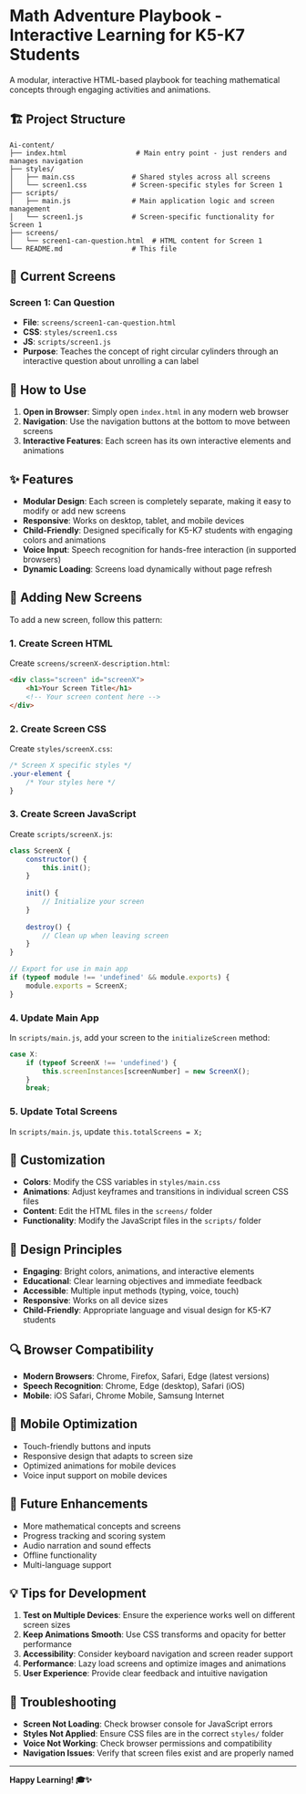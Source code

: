 # Math Adventure Playbook - Interactive Learning for K5-K7 Students

A modular, interactive HTML-based playbook for teaching mathematical concepts through engaging activities and animations.

## 🏗️ Project Structure

```
Ai-content/
├── index.html                 # Main entry point - just renders and manages navigation
├── styles/
│   ├── main.css              # Shared styles across all screens
│   └── screen1.css           # Screen-specific styles for Screen 1
├── scripts/
│   ├── main.js               # Main application logic and screen management
│   └── screen1.js            # Screen-specific functionality for Screen 1
├── screens/
│   └── screen1-can-question.html  # HTML content for Screen 1
└── README.md                 # This file
```

## 🎯 Current Screens

### Screen 1: Can Question
- **File**: `screens/screen1-can-question.html`
- **CSS**: `styles/screen1.css`
- **JS**: `scripts/screen1.js`
- **Purpose**: Teaches the concept of right circular cylinders through an interactive question about unrolling a can label

## 🚀 How to Use

1. **Open in Browser**: Simply open `index.html` in any modern web browser
2. **Navigation**: Use the navigation buttons at the bottom to move between screens
3. **Interactive Features**: Each screen has its own interactive elements and animations

## ✨ Features

- **Modular Design**: Each screen is completely separate, making it easy to modify or add new screens
- **Responsive**: Works on desktop, tablet, and mobile devices
- **Child-Friendly**: Designed specifically for K5-K7 students with engaging colors and animations
- **Voice Input**: Speech recognition for hands-free interaction (in supported browsers)
- **Dynamic Loading**: Screens load dynamically without page refresh

## 🔧 Adding New Screens

To add a new screen, follow this pattern:

### 1. Create Screen HTML
Create `screens/screenX-description.html`:
```html
<div class="screen" id="screenX">
    <h1>Your Screen Title</h1>
    <!-- Your screen content here -->
</div>
```

### 2. Create Screen CSS
Create `styles/screenX.css`:
```css
/* Screen X specific styles */
.your-element {
    /* Your styles here */
}
```

### 3. Create Screen JavaScript
Create `scripts/screenX.js`:
```javascript
class ScreenX {
    constructor() {
        this.init();
    }
    
    init() {
        // Initialize your screen
    }
    
    destroy() {
        // Clean up when leaving screen
    }
}

// Export for use in main app
if (typeof module !== 'undefined' && module.exports) {
    module.exports = ScreenX;
}
```

### 4. Update Main App
In `scripts/main.js`, add your screen to the `initializeScreen` method:
```javascript
case X:
    if (typeof ScreenX !== 'undefined') {
        this.screenInstances[screenNumber] = new ScreenX();
    }
    break;
```

### 5. Update Total Screens
In `scripts/main.js`, update `this.totalScreens = X;`

## 🎨 Customization

- **Colors**: Modify the CSS variables in `styles/main.css`
- **Animations**: Adjust keyframes and transitions in individual screen CSS files
- **Content**: Edit the HTML files in the `screens/` folder
- **Functionality**: Modify the JavaScript files in the `scripts/` folder

## 🌟 Design Principles

- **Engaging**: Bright colors, animations, and interactive elements
- **Educational**: Clear learning objectives and immediate feedback
- **Accessible**: Multiple input methods (typing, voice, touch)
- **Responsive**: Works on all device sizes
- **Child-Friendly**: Appropriate language and visual design for K5-K7 students

## 🔍 Browser Compatibility

- **Modern Browsers**: Chrome, Firefox, Safari, Edge (latest versions)
- **Speech Recognition**: Chrome, Edge (desktop), Safari (iOS)
- **Mobile**: iOS Safari, Chrome Mobile, Samsung Internet

## 📱 Mobile Optimization

- Touch-friendly buttons and inputs
- Responsive design that adapts to screen size
- Optimized animations for mobile devices
- Voice input support on mobile devices

## 🚀 Future Enhancements

- More mathematical concepts and screens
- Progress tracking and scoring system
- Audio narration and sound effects
- Offline functionality
- Multi-language support

## 💡 Tips for Development

1. **Test on Multiple Devices**: Ensure the experience works well on different screen sizes
2. **Keep Animations Smooth**: Use CSS transforms and opacity for better performance
3. **Accessibility**: Consider keyboard navigation and screen reader support
4. **Performance**: Lazy load screens and optimize images and animations
5. **User Experience**: Provide clear feedback and intuitive navigation

## 🐛 Troubleshooting

- **Screen Not Loading**: Check browser console for JavaScript errors
- **Styles Not Applied**: Ensure CSS files are in the correct `styles/` folder
- **Voice Not Working**: Check browser permissions and compatibility
- **Navigation Issues**: Verify that screen files exist and are properly named

---

**Happy Learning! 🎓✨**
